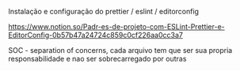 Instalação e configuração do prettier / eslint /
editorconfig

https://www.notion.so/Padr-es-de-projeto-com-ESLint-Prettier-e-EditorConfig-0b57b47a24724c859c0cf226aa0cc3a7


SOC - separation of concerns, cada arquivo tem que ser sua propria responsabilidade e nao ser sobrecarregado por outras
